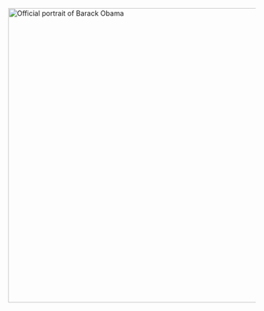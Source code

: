 <img src="https://upload.wikimedia.org/wikipedia/commons/thumb/e/e9/Official_portrait_of_Barack_Obama.jpg/1200px-Official_portrait_of_Barack_Obama.jpg" alt="Official portrait of Barack Obama" width="600">
